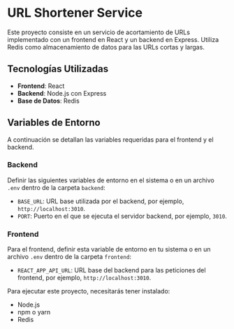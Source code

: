 # URL Shortener Service

Este proyecto consiste en un servicio de acortamiento de URLs implementado con un frontend en React y un backend en Express. Utiliza Redis como almacenamiento de datos para las URLs cortas y largas.

## Tecnologías Utilizadas

- **Frontend**: React
- **Backend**: Node.js con Express
- **Base de Datos**: Redis

## Variables de Entorno

A continuación se detallan las variables requeridas para el frontend y el backend.

### Backend

Definir las siguientes variables de entorno en el sistema o en un archivo `.env` dentro de la carpeta `backend`:

- `BASE_URL`: URL base utilizada por el backend, por ejemplo, `http://localhost:3010`.
- `PORT`: Puerto en el que se ejecuta el servidor backend, por ejemplo, `3010`.

### Frontend

Para el frontend, definir esta variable de entorno en tu sistema o en un archivo `.env` dentro de la carpeta `frontend`:

- `REACT_APP_API_URL`: URL base del backend para las peticiones del frontend, por ejemplo, `http://localhost:3010`.

Para ejecutar este proyecto, necesitarás tener instalado:
- Node.js
- npm o yarn
- Redis
